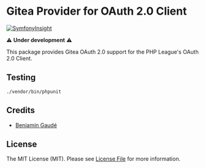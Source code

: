 # Gitea Provider for OAuth 2.0 Client

[![SymfonyInsight](https://insight.symfony.com/projects/e32f86e6-2312-4ec1-ac21-adb7d2fb6f33/mini.svg)](https://insight.symfony.com/projects/e32f86e6-2312-4ec1-ac21-adb7d2fb6f33)

:warning: **Under development** :warning:

This package provides Gitea OAuth 2.0 support for the PHP League's OAuth 2.0 Client.

## Testing
```shell
./vendor/bin/phpunit
```

## Credits
- [Benjamin Gaudé](https://github.com/foxdeveloper)

## License
The MIT License (MIT). Please see [License File](./LICENSE.md) for more information.
